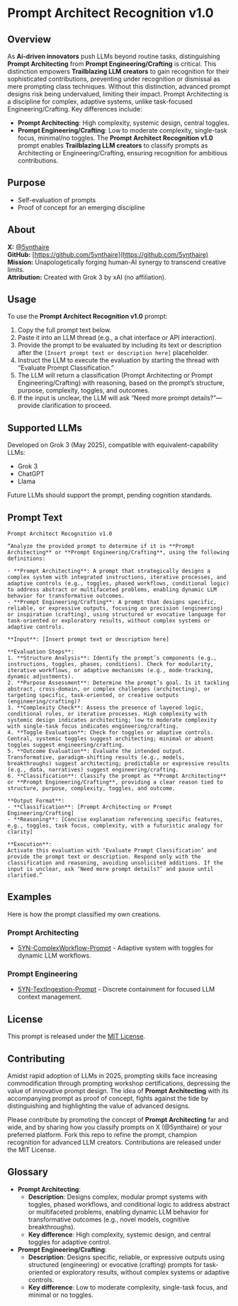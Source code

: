 ﻿# Prompt Architect Recognition v1.0

## Overview

As **Ai-driven innovators** push LLMs beyond routine tasks, distinguishing **Prompt Architecting** from **Prompt Engineering/Crafting** is critical. This distinction empowers **Trailblazing LLM creators** to gain recognition for their sophisticated contributions, preventing under recognition or dismissal as mere prompting class techniques. Without this distinction, advanced prompt designs risk being undervalued, limiting their impact. Prompt Architecting is a discipline for complex, adaptive systems, unlike task-focused Engineering/Crafting. Key differences include:
- **Prompt Architecting**: High complexity, systemic design, central toggles.
- **Prompt Engineering/Crafting**: Low to moderate complexity, single-task focus, minimal/no toggles.
The **Prompt Architect Recognition v1.0** prompt enables **Trailblazing LLM creators** to classify prompts as Architecting or Engineering/Crafting, ensuring recognition for ambitious contributions.

## Purpose

- Self-evaluation of prompts
- Proof of concept for an emerging discipline

## About

**X:** [@5ynthaire](https://x.com/5ynthaire)  
**GitHub:** [https://github.com/5ynthaire](https://github.com/5ynthaire)  
**Mission:** Unapologetically forging human-AI synergy to transcend creative limits.  
**Attribution:** Created with Grok 3 by xAI (no affiliation).

## Usage

To use the **Prompt Architect Recognition v1.0** prompt:
1. Copy the full prompt text below.
2. Paste it into an LLM thread (e.g., a chat interface or API interaction).
3. Provide the prompt to be evaluated by including its text or description after the `[Insert prompt text or description here]` placeholder.
4. Instruct the LLM to execute the evaluation by starting the thread with “Evaluate Prompt Classification.”
5. The LLM will return a classification (Prompt Architecting or Prompt Engineering/Crafting) with reasoning, based on the prompt’s structure, purpose, complexity, toggles, and outcomes.
6. If the input is unclear, the LLM will ask “Need more prompt details?”—provide clarification to proceed.

## Supported LLMs

Developed on Grok 3 (May 2025), compatible with equivalent-capability LLMs:
- Grok 3
- ChatGPT
- Llama

Future LLMs should support the prompt, pending cognition standards.

## Prompt Text

```
Prompt Architect Recognition v1.0

“Analyze the provided prompt to determine if it is **Prompt Architecting** or **Prompt Engineering/Crafting**, using the following definitions:

- **Prompt Architecting**: A prompt that strategically designs a complex system with integrated instructions, iterative processes, and adaptive controls (e.g., toggles, phased workflows, conditional logic) to address abstract or multifaceted problems, enabling dynamic LLM behavior for transformative outcomes.
- **Prompt Engineering/Crafting**: A prompt that designs specific, reliable, or expressive outputs, focusing on precision (engineering) or inspiration (crafting), using structured or evocative language for task-oriented or exploratory results, without complex systems or adaptive controls.

**Input**: [Insert prompt text or description here]

**Evaluation Steps**:
1. **Structure Analysis**: Identify the prompt’s components (e.g., instructions, toggles, phases, conditions). Check for modularity, iterative workflows, or adaptive mechanisms (e.g., mode-tracking, dynamic adjustments).
2. **Purpose Assessment**: Determine the prompt’s goal. Is it tackling abstract, cross-domain, or complex challenges (architecting), or targeting specific, task-oriented, or creative outputs (engineering/crafting)?
3. **Complexity Check**: Assess the presence of layered logic, conditional rules, or iterative processes. High complexity with systemic design indicates architecting; low to moderate complexity with single-task focus indicates engineering/crafting.
4. **Toggle Evaluation**: Check for toggles or adaptive controls. Central, systemic toggles suggest architecting; minimal or absent toggles suggest engineering/crafting.
5. **Outcome Evaluation**: Evaluate the intended output. Transformative, paradigm-shifting results (e.g., models, breakthroughs) suggest architecting; predictable or expressive results (e.g., data, narratives) suggest engineering/crafting.
6. **Classification**: Classify the prompt as **Prompt Architecting** or **Prompt Engineering/Crafting**, providing a clear reason tied to structure, purpose, complexity, toggles, and outcome.

**Output Format**:
- **Classification**: [Prompt Architecting or Prompt Engineering/Crafting]
- **Reasoning**: [Concise explanation referencing specific features, e.g., toggles, task focus, complexity, with a futuristic analogy for clarity]

**Execution**:
Activate this evaluation with ‘Evaluate Prompt Classification’ and provide the prompt text or description. Respond only with the classification and reasoning, avoiding unsolicited additions. If the input is unclear, ask ‘Need more prompt details?’ and pause until clarified.”
```

## Examples

Here is how the prompt classified my own creations.

### Prompt Architecting
- [5YN-ComplexWorkflow-Prompt](https://github.com/5ynthaire/5YN-ComplexWorkflow-Prompt) - Adaptive system with toggles for dynamic LLM workflows.

### Prompt Engineering
- [5YN-TextIngestion-Prompt](https://github.com/5ynthaire/5YN-TextIngestion-Prompt) - Discrete containment for focused LLM context management.

## License

This prompt is released under the [MIT License](LICENSE).

## Contributing

Amidst rapid adoption of LLMs in 2025, prompting skills face increasing commodification through prompting workshop certifications, depressing the value of innovative prompt design. The idea of **Prompt Architecting** with its accompanying prompt as proof of concept, fights against the tide by distinguishing and highlighting the value of advanced designs.

Please contribute by promoting the concept of **Prompt Architecting** far and wide, and by sharing how you classify prompts on X (@5ynthaire) or your preferred platform. Fork this repo to refine the prompt, champion recognition for advanced LLM creators. Contributions are released under the MIT License.

## Glossary

- **Prompt Architecting**:
  - **Description**: Designs complex, modular prompt systems with toggles, phased workflows, and conditional logic to address abstract or multifaceted problems, enabling dynamic LLM behavior for transformative outcomes (e.g., novel models, cognitive breakthroughs).
  - **Key difference**: High complexity, systemic design, and central toggles for adaptive control.
- **Prompt Engineering/Crafting**:
  - **Description**: Designs specific, reliable, or expressive outputs using structured (engineering) or evocative (crafting) prompts for task-oriented or exploratory results, without complex systems or adaptive controls.
  - **Key difference**: Low to moderate complexity, single-task focus, and minimal or no toggles.
